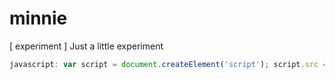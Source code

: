 # minnie
[ experiment ] Just a little experiment 

```js
javascript: var script = document.createElement('script'); script.src = 'https://rawgit.com/tdantas/minnie/master/build/all.js'; document.getElementsByTagName('head')[0].appendChild(script);

```
